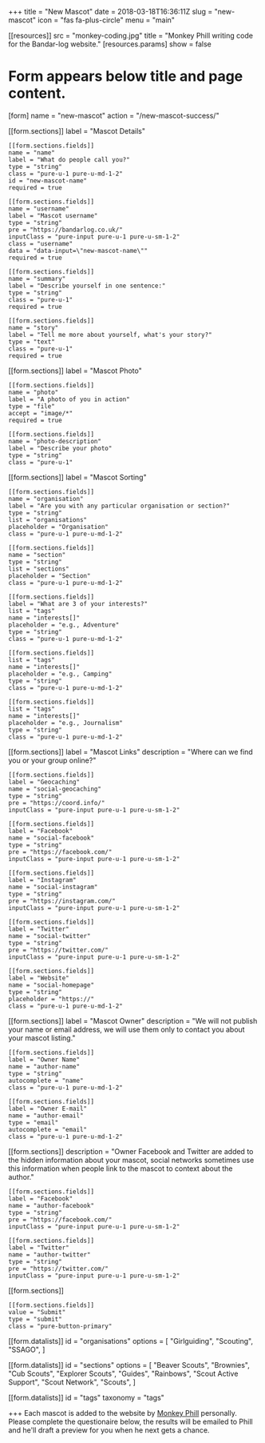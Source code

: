 +++
title = "New Mascot"
date = 2018-03-18T16:36:11Z
slug = "new-mascot"
icon = "fas fa-plus-circle"
menu = "main"

[[resources]]
src = "monkey-coding.jpg"
title = "Monkey Phill writing code for the Bandar-log website."
    [resources.params]
    show = false

# Form appears below title and page content.
[form]
name = "new-mascot"
action = "/new-mascot-success/"

[[form.sections]]
label = "Mascot Details"

    [[form.sections.fields]]
    name = "name"
    label = "What do people call you?"
    type = "string"
    class = "pure-u-1 pure-u-md-1-2"
    id = "new-mascot-name"
    required = true

    [[form.sections.fields]]
    name = "username"
    label = "Mascot username"
    type = "string"
    pre = "https://bandarlog.co.uk/"
    inputClass = "pure-input pure-u-1 pure-u-sm-1-2"
    class = "username"
    data = "data-input=\"new-mascot-name\""
    required = true

    [[form.sections.fields]]
    name = "summary"
    label = "Describe yourself in one sentence:"
    type = "string"
    class = "pure-u-1"
    required = true

    [[form.sections.fields]]
    name = "story"
    label = "Tell me more about yourself, what's your story?"
    type = "text"
    class = "pure-u-1"
    required = true

[[form.sections]]
    label = "Mascot Photo"

    [[form.sections.fields]]
    name = "photo"
    label = "A photo of you in action"
    type = "file"
    accept = "image/*"
    required = true

    [[form.sections.fields]]
    name = "photo-description"
    label = "Describe your photo"
    type = "string"
    class = "pure-u-1"

[[form.sections]]
    label = "Mascot Sorting"

    [[form.sections.fields]]
    name = "organisation"
    label = "Are you with any particular organisation or section?"
    type = "string"
    list = "organisations"
    placeholder = "Organisation"
    class = "pure-u-1 pure-u-md-1-2"

    [[form.sections.fields]]
    name = "section"
    type = "string"
    list = "sections"
    placeholder = "Section"
    class = "pure-u-1 pure-u-md-1-2"

    [[form.sections.fields]]
    label = "What are 3 of your interests?"
    list = "tags"
    name = "interests[]"
    placeholder = "e.g., Adventure"
    type = "string"
    class = "pure-u-1 pure-u-md-1-2"

    [[form.sections.fields]]
    list = "tags"
    name = "interests[]"
    placeholder = "e.g., Camping"
    type = "string"
    class = "pure-u-1 pure-u-md-1-2"

    [[form.sections.fields]]
    list = "tags"
    name = "interests[]"
    placeholder = "e.g., Journalism"
    type = "string"
    class = "pure-u-1 pure-u-md-1-2"

[[form.sections]]
label = "Mascot Links"
description = "Where can we find you or your group online?"

    [[form.sections.fields]]
    label = "Geocaching"
    name = "social-geocaching"
    type = "string"
    pre = "https://coord.info/"
    inputClass = "pure-input pure-u-1 pure-u-sm-1-2"

    [[form.sections.fields]]
    label = "Facebook"
    name = "social-facebook"
    type = "string"
    pre = "https://facebook.com/"
    inputClass = "pure-input pure-u-1 pure-u-sm-1-2"

    [[form.sections.fields]]
    label = "Instagram"
    name = "social-instagram"
    type = "string"
    pre = "https://instagram.com/"
    inputClass = "pure-input pure-u-1 pure-u-sm-1-2"

    [[form.sections.fields]]
    label = "Twitter"
    name = "social-twitter"
    type = "string"
    pre = "https://twitter.com/"
    inputClass = "pure-input pure-u-1 pure-u-sm-1-2"

    [[form.sections.fields]]
    label = "Website"
    name = "social-homepage"
    type = "string"
    placeholder = "https://"
    class = "pure-u-1 pure-u-md-1-2"

[[form.sections]]
label = "Mascot Owner"
description = "We will not publish your name or email address, we will use them only to contact you about your mascot listing."

    [[form.sections.fields]]
    label = "Owner Name"
    name = "author-name"
    type = "string"
    autocomplete = "name"
    class = "pure-u-1 pure-u-md-1-2"

    [[form.sections.fields]]
    label = "Owner E-mail"
    name = "author-email"
    type = "email"
    autocomplete = "email"
    class = "pure-u-1 pure-u-md-1-2"

[[form.sections]]
description = "Owner Facebook and Twitter are added to the hidden information about your mascot, social networks sometimes use this information when people link to the mascot to context about the author."

    [[form.sections.fields]]
    label = "Facebook"
    name = "author-facebook"
    type = "string"
    pre = "https://facebook.com/"
    inputClass = "pure-input pure-u-1 pure-u-sm-1-2"

    [[form.sections.fields]]
    label = "Twitter"
    name = "author-twitter"
    type = "string"
    pre = "https://twitter.com/"
    inputClass = "pure-input pure-u-1 pure-u-sm-1-2"

[[form.sections]]

    [[form.sections.fields]]
    value = "Submit"
    type = "submit"
    class = "pure-button-primary"

[[form.datalists]]
id = "organisations"
options = [
    "Girlguiding",
    "Scouting",
    "SSAGO",
]

[[form.datalists]]
id = "sections"
options = [
    "Beaver Scouts",
    "Brownies",
    "Cub Scouts",
    "Explorer Scouts",
    "Guides",
    "Rainbows",
    "Scout Active Support",
    "Scout Network",
    "Scouts",
]

[[form.datalists]]
id = "tags"
taxonomy = "tags"

+++
Each mascot is added to the website by [Monkey Phill](/monkey-phill/) personally.  Please complete the questionaire below, the results will be emailed to Phill and he'll draft a preview for you when he next gets a chance.
